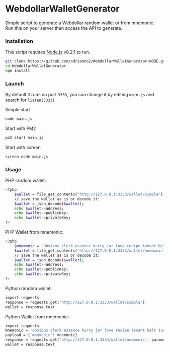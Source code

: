 # WebdollarWalletGenerator

Simple script to generate a Webdollar random wallet or from mnemonic. Run this on your server then access the API to generate. 

### Installation

This script requires [Node.js](https://nodejs.org/) v8.2.1 to run.

```sh
git clone https://github.com/adrianno2/WebdollarWalletGenerator-NODE.git
cd WebdollarWalletGenerator
npm install
```

### Launch
By default it runs on port ```3333```, you can change it by editing ```main.js``` and search for  ```listen(3333)```

Simple start

```sh
node main.js
```
Start with PM2

```sh
pm2 start main.js
```
Start with screen

```sh
screen node main.js
```

### Usage

PHP random wallet:
```sh
<?php
    $wallet = file_get_contents('http://127.0.0.1:3333/wallet/simple');
    // save the wallet as is or decode it:
    $wallet = json_decode($wallet);
    echo $wallet->address;
    echo $wallet->publicKey;
    echo $wallet->privateKey;
?>
```

PHP Wallet from mnemonic:
```sh
<?php
    $mnemonic = "obvious clerk essence hurry jar love recipe tenant belt sunset tiny reduce";
    $wallet = file_get_contents('http://127.0.0.1:3333/wallet/mnemonic?mnemonic=' . urlencode($mnemonic));
    // save the wallet as is or decode it:
    $wallet = json_decode($wallet);
    echo $wallet->address;
    echo $wallet->publicKey;
    echo $wallet->privateKey;
?>
```

Python random wallet:
```sh
import requests
response = requests.get('http://127.0.0.1:3333/wallet/simple')
wallet = response.text
```

Python Wallet from mnemonic:
```sh
import requests
mnemonic = 'obvious clerk essence hurry jar love recipe tenant belt sunset tiny reduce'
payload = {'mnemonic': mnemonic}
response = requests.get('http://127.0.0.1:3333/wallet/mnemonic', params=payload)
wallet = response.text
```
